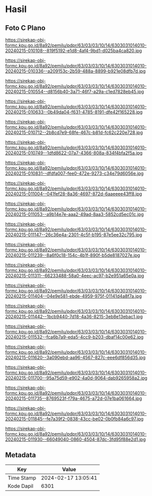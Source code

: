 # Hasil

## Foto C Plano

https://sirekap-obj-formc.kpu.go.id/8a92/pemilu/pdpr/63/03/03/10/14/6303031014010-20240215-010108--819f5192-e1d8-4af4-9bd1-d025ba4ca820.jpg

https://sirekap-obj-formc.kpu.go.id/8a92/pemilu/pdpr/63/03/03/10/14/6303031014010-20240215-010336--a209153c-2b59-488a-8899-b921e08dfb7d.jpg

https://sirekap-obj-formc.kpu.go.id/8a92/pemilu/pdpr/63/03/03/10/14/6303031014010-20240215-010554--d8156b40-3a71-46f7-a29a-c1ed7828eb45.jpg

https://sirekap-obj-formc.kpu.go.id/8a92/pemilu/pdpr/63/03/03/10/14/6303031014010-20240215-010633--0b49da04-f631-4785-8191-dfe42f165228.jpg

https://sirekap-obj-formc.kpu.go.id/8a92/pemilu/pdpr/63/03/03/10/14/6303031014010-20240215-010712--2b8cd7e9-68fe-467c-b81d-fc62c220e728.jpg

https://sirekap-obj-formc.kpu.go.id/8a92/pemilu/pdpr/63/03/03/10/14/6303031014010-20240215-010749--1dfd8622-07a7-4366-808a-834f4bfa2f5a.jpg

https://sirekap-obj-formc.kpu.go.id/8a92/pemilu/pdpr/63/03/03/10/14/6303031014010-20240215-010831--dfdfa007-fee0-472e-9273-c34e79d6056e.jpg

https://sirekap-obj-formc.kpu.go.id/8a92/pemilu/pdpr/63/03/03/10/14/6303031014010-20240215-011004--041fef28-8a36-4697-872d-6aaeeee43ff8.jpg

https://sirekap-obj-formc.kpu.go.id/8a92/pemilu/pdpr/63/03/03/10/14/6303031014010-20240215-011053--a9b14e7e-aaa2-49ad-8aa3-5852cd5ec01c.jpg

https://sirekap-obj-formc.kpu.go.id/8a92/pemilu/pdpr/63/03/03/10/14/6303031014010-20240215-011147--26c36e4a-2301-4c5f-b195-87e5ee32c795.jpg

https://sirekap-obj-formc.kpu.go.id/8a92/pemilu/pdpr/63/03/03/10/14/6303031014010-20240215-011239--8a6f0c18-154c-4b1f-890f-b5de8187027e.jpg

https://sirekap-obj-formc.kpu.go.id/8a92/pemilu/pdpr/63/03/03/10/14/6303031014010-20240215-011311--66233488-58a0-4eec-ac97-b2e951a65e0a.jpg

https://sirekap-obj-formc.kpu.go.id/8a92/pemilu/pdpr/63/03/03/10/14/6303031014010-20240215-011404--04e9e581-ebde-4959-975f-01141d4a8f7a.jpg

https://sirekap-obj-formc.kpu.go.id/8a92/pemilu/pdpr/63/03/03/10/14/6303031014010-20240215-011442--1bcb9440-7d18-4a36-8215-3eb8e13ebac1.jpg

https://sirekap-obj-formc.kpu.go.id/8a92/pemilu/pdpr/63/03/03/10/14/6303031014010-20240215-011532--fca6b7a9-eda5-4cc9-b203-dbaf14c00e62.jpg

https://sirekap-obj-formc.kpu.go.id/8a92/pemilu/pdpr/63/03/03/10/14/6303031014010-20240215-011620--3a090ebd-aa96-4567-827c-eee6df856d35.jpg

https://sirekap-obj-formc.kpu.go.id/8a92/pemilu/pdpr/63/03/03/10/14/6303031014010-20240215-011700--95a75d59-e902-4a0d-9064-dab9265958a2.jpg

https://sirekap-obj-formc.kpu.go.id/8a92/pemilu/pdpr/63/03/03/10/14/6303031014010-20240215-011735--8769523f-f79a-4675-a72d-07e1ba061664.jpg

https://sirekap-obj-formc.kpu.go.id/8a92/pemilu/pdpr/63/03/03/10/14/6303031014010-20240215-011845--fe7a39f2-0838-43cc-be02-0b0fb84a6c97.jpg

https://sirekap-obj-formc.kpu.go.id/8a92/pemilu/pdpr/63/03/03/10/14/6303031014010-20240215-011930--66049040-0860-4504-87dc-3fd95f88e2d1.jpg


## Metadata

| Key        | Value               |
| ---------- | ------------------- |
| Time Stamp | 2024-02-17 13:05:41 |
| Kode Dapil | 6301                |



